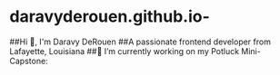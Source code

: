 # daravyderouen.github.io-
##Hi 👋, I'm Daravy DeRouen
##A passionate frontend developer from Lafayette, Louisiana
##🔭 I’m currently working on my Potluck Mini-Capstone: 